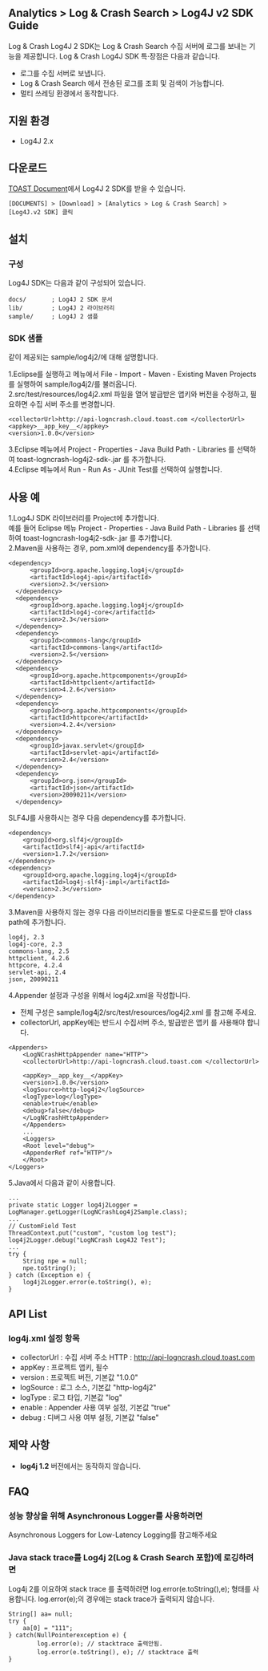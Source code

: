 ## Analytics > Log & Crash Search > Log4J v2 SDK Guide

Log & Crash Log4J 2 SDK는 Log & Crash Search 수집 서버에 로그를 보내는 기능을 제공합니다.
Log & Crash Log4J SDK 특·장점은 다음과 같습니다.

- 로그를 수집 서버로 보냅니다.
- Log & Crash Search 에서 전송된 로그를 조회 및 검색이 가능합니다.
- 멀티 쓰레딩 환경에서 동작합니다.

## 지원 환경

- Log4J 2.x

## 다운로드

[TOAST Document](http://docs.toast.com/ko/Download/)에서 Log4J 2 SDK를 받을 수 있습니다.

```
[DOCUMENTS] > [Download] > [Analytics > Log & Crash Search] > [Log4J.v2 SDK] 클릭
```

## 설치

### 구성

Log4J SDK는 다음과 같이 구성되어 있습니다.

```
docs/       ; Log4J 2 SDK 문서
lib/        ; Log4J 2 라이브러리
sample/     ; Log4J 2 샘플
```

### SDK 샘플

같이 제공되는 sample/log4j2/에 대해 설명합니다.

1.Eclipse를 실행하고 메뉴에서 File - Import - Maven - Existing Maven Projects 를 실행하여 sample/log4j2/를 불러옵니다.  
2.src/test/resources/log4j2.xml 파일을 열어 발급받은 앱키와 버전을 수정하고, 필요하면 수집 서버 주소를 변경합니다.  

```
<collectorUrl>http://api-logncrash.cloud.toast.com </collectorUrl>
<appkey>__app_key__</appkey>
<version>1.0.0</version>
```

3.Eclipse 메뉴에서 Project - Properties - Java Build Path - Libraries 를 선택하여 toast-logncrash-log4j2-sdk-<version>.jar 를 추가합니다.  
4.Eclipse 메뉴에서 Run - Run As - JUnit Test를 선택하여 실행합니다.  

## 사용 예

1.Log4J SDK 라이브러리를 Project에 추가합니다.  
예를 들어 Eclipse 메뉴 Project - Properties - Java Build Path - Libraries 를 선택하여 toast-logncrash-log4j2-sdk-<version>.jar 를 추가합니다.  
2.Maven을 사용하는 경우, pom.xml에 dependency를 추가합니다.  

```
<dependency>
      <groupId>org.apache.logging.log4j</groupId>
      <artifactId>log4j-api</artifactId>
      <version>2.3</version>
  </dependency>
  <dependency>
      <groupId>org.apache.logging.log4j</groupId>
      <artifactId>log4j-core</artifactId>
      <version>2.3</version>
  </dependency>
  <dependency>
      <groupId>commons-lang</groupId>
      <artifactId>commons-lang</artifactId>
      <version>2.5</version>
  </dependency>
  <dependency>
      <groupId>org.apache.httpcomponents</groupId>
      <artifactId>httpclient</artifactId>
      <version>4.2.6</version>
  </dependency>
  <dependency>
      <groupId>org.apache.httpcomponents</groupId>
      <artifactId>httpcore</artifactId>
      <version>4.2.4</version>
  </dependency>
  <dependency>
      <groupId>javax.servlet</groupId>
      <artifactId>servlet-api</artifactId>
      <version>2.4</version>
  </dependency>
  <dependency>
      <groupId>org.json</groupId>
      <artifactId>json</artifactId>
      <version>20090211</version>
  </dependency>
```

SLF4J를 사용하시는 경우 다음 dependency를 추가합니다.  

```
<dependency>
    <groupId>org.slf4j</groupId>
    <artifactId>slf4j-api</artifactId>
    <version>1.7.2</version>
</dependency>
<dependency>
    <groupId>org.apache.logging.log4j</groupId>
    <artifactId>log4j-slf4j-impl</artifactId>
    <version>2.3</version>
</dependency>
```

3.Maven을 사용하지 않는 경우 다음 라이브러리들을 별도로 다운로드를 받아 class path에 추가합니다.  

```
log4j, 2.3
log4j-core, 2.3
commons-lang, 2.5
httpclient, 4.2.6
httpcore, 4.2.4
servlet-api, 2.4
json, 20090211
```

4.Appender 설정과 구성을 위해서 log4j2.xml을 작성합니다.  

- 전체 구성은 sample/log4j2/src/test/resources/log4j2.xml 를 참고해 주세요.
- collectorUrl, appKey에는 반드시 수집서버 주소, 발급받은 앱키 를 사용해야 합니다.

```
<Appenders>
	<LogNCrashHttpAppender name="HTTP">
	<collectorUrl>http://api-logncrash.cloud.toast.com </collectorUrl>

	<appKey>__app_key__</appKey>
	<version>1.0.0</version>
	<logSource>http-log4j2</logSource>
	<logType>log</logType>
	<enable>true</enable>
	<debug>false</debug>
	</LogNCrashHttpAppender>
	</Appenders>
	...
	<Loggers>
	<Root level="debug">
	<AppenderRef ref="HTTP"/>
	</Root>
</Loggers>
```

5.Java에서 다음과 같이 사용합니다.  

```
...
private static Logger log4j2Logger = LogManager.getLogger(LogNCrashLog4j2Sample.class);
...
// CustomField Test
ThreadContext.put("custom", "custom log test");
log4j2Logger.debug("LogNCrash Log4J2 Test");
...
try {
	String npe = null;
	npe.toString();
} catch (Exception e) {
	log4j2Logger.error(e.toString(), e);
}
```

## API List

### log4j.xml 설정 항목

- collectorUrl : 수집 서버 주소
	HTTP : http://api-logncrash.cloud.toast.com
- appKey : 프로젝트 앱키, 필수
- version : 프로젝트 버전, 기본값 "1.0.0"
- logSource : 로그 소스, 기본값 "http-log4j2"
- logType : 로그 타입, 기본값 "log"
- enable : Appender 사용 여부 설정, 기본값 "true"
- debug : 디버그 사용 여부 설정, 기본값 "false"

## 제약 사항

- **log4j 1.2** 버전에서는 동작하지 않습니다.

## FAQ

### 성능 향상을 위해 Asynchronous Logger를 사용하려면

Asynchronous Loggers for Low-Latency Logging를 참고해주세요

### Java stack trace를 Log4j 2(Log & Crash Search 포함)에 로깅하려면

Log4j 2를 이요하여 stack trace 를 출력하려면 log.error(e.toString(),e); 형태를 사용합니다. log.error(e);의 경우에는 stack trace가 출력되지 않습니다.

```
String[] aa= null;
try {
	aa[0] = "111";
} catch(NullPointerexception e) {
		log.error(e); // stacktrace 출력안됨.
		log.error(e.toString(), e); // stacktrace 출력
}
```
